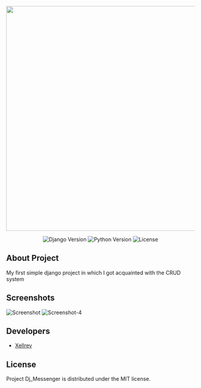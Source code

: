 
<p align="center">
  <img src="https://i.ibb.co/fMpJLZS/Group-8.png" width="600">
</p>

<p align="center">
   <img src="https://img.shields.io/badge/4.2.2%20%20-%20?label=Django&color=%2358b090" alt="Django Version">
   <img src="https://img.shields.io/badge/3.11.3%20-%20?label=Python&color=%235878b0" alt="Python Version">
   <img src="https://img.shields.io/badge/MIT-%20?label=License&color=%23b0585e" alt="License">
</p>

## About Project
  My first simple django project in which I got acquainted with the CRUD system

## Screenshots 

<img src="https://i.ibb.co/S3xWqJp/image.png" alt="Screenshot">
<img src="https://i.ibb.co/kcfS1TV/image.png" alt="Screenshot-4" border="0">

## Developers

- [Xellrey](https://github.com/XellRey)

## License

Project Dj_Messenger is distributed under the MIT license.
